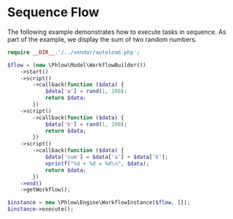 # Sequence Flow
The following example demonstrates how to execute tasks in sequence. As part of the example, we display the sum of two random numbers.

``` php
require __DIR__.'/../vendor/autoload.php';

$flow = (new \Phlow\Model\WorkflowBuilder())
    ->start()
    ->script()
        ->callback(function ($data) {
            $data['a'] = rand(1, 100);
            return $data;
        })
    ->script()
        ->callback(function ($data) {
            $data['b'] = rand(1, 100);
            return $data;
        })
    ->script()
        ->callback(function ($data) {
            $data['sum'] = $data['a'] + $data['b'];
            vprintf("%d + %d = %d\n", $data);
            return $data;
        })
    ->end()
    ->getWorkflow();

$instance = new \Phlow\Engine\WorkflowInstance($flow, []);
$instance->execute();
``` 